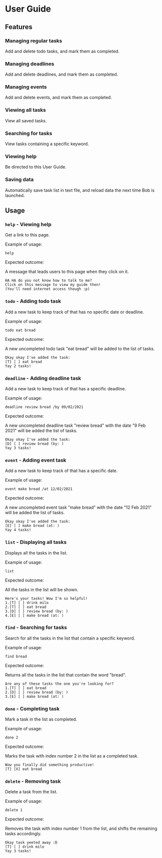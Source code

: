 # User Guide

## Features 

### Managing regular tasks

Add and delete todo tasks, and mark them as completed.

### Managing deadlines

Add and delete deadlines, and mark them as completed.

### Managing events

Add and delete events, and mark them as completed.

### Viewing all tasks

View all saved tasks.

### Searching for tasks

View tasks containing a specific keyword.

### Viewing help

Be directed to this User Guide.

### Saving data

Automatically save task list in text file, and reload data the next time Bob is launched.

## Usage

### `help` - Viewing help

Get a link to this page.

Example of usage: 

`help`

Expected outcome:

A message that leads users to this page when they click on it.

```
HA HA do you not know how to talk to me? 
Click on this message to view my guide then! 
(You'll need internet access though :p)
```

### `todo` - Adding todo task

Add a new task to keep track of that has no specific date or deadline.

Example of usage:

`todo eat bread`

Expected outcome:

A new uncompleted todo task "eat bread" will be added to the list of tasks.

```
Okay okay I've added the task:
[T] [ ] eat bread
Yay 2 tasks!
```

### `deadline` - Adding deadline task

Add a new task to keep track of that has a specific deadline.

Example of usage:

`deadline review bread /by 09/02/2021`

Expected outcome:

A new uncompleted deadline task "review bread" with the date "9 Feb 2021" will be added the list of tasks.

```
Okay okay I've added the task:
[D] [ ] review bread (by: )
Yay 3 tasks!
```

### `event` - Adding event task

Add a new task to keep track of that has a specific date.

Example of usage:

`event make bread /at 12/02/2021`

Expected outcome:

A new uncompleted event task "make bread" with the date "12 Feb 2021" will be added the list of tasks.

```
Okay okay I've added the task:
[E] [ ] make bread (at: )
Yay 4 tasks!
```

### `list` - Displaying all tasks

Displays all the tasks in the list.

Example of usage:

`list`

Expected outcome:

All the tasks in the list will be shown.

```
Here's your tasks! Wow I'm so helpful!
1.[T] [ ] drink milo
2.[T] [ ] eat bread
3.[D] [ ] review bread (by: )
4.[E] [ ] make bread (at: )
```

### `find` - Searching for tasks

Search for all the tasks in the list that contain a specific keyword.

Example of usage:

`find bread`

Expected outcome:

Returns all the tasks in the list that contain the word "bread".

```
Are any of these tasks the one you're looking for?
1.[T] [ ] eat bread
2.[D] [ ] review bread (by: )
3.[E] [ ] make bread (at: )
```

### `done` - Completing task

Mark a task in the list as completed.

Example of usage:

`done 2`

Expected outcome:

Marks the task with index number 2 in the list as a completed task.

```
Wow you finally did something productive!
[T] [X] eat bread
```

### `delete` - Removing task

Delete a task from the list.

Example of usage:

`delete 1`

Expected outcome:

Removes the task with index number 1 from the list, and shifts the remaining tasks accordingly.

```
Okay task yeeted away :D
[T] [ ] drink milo
Yay 3 tasks!
```